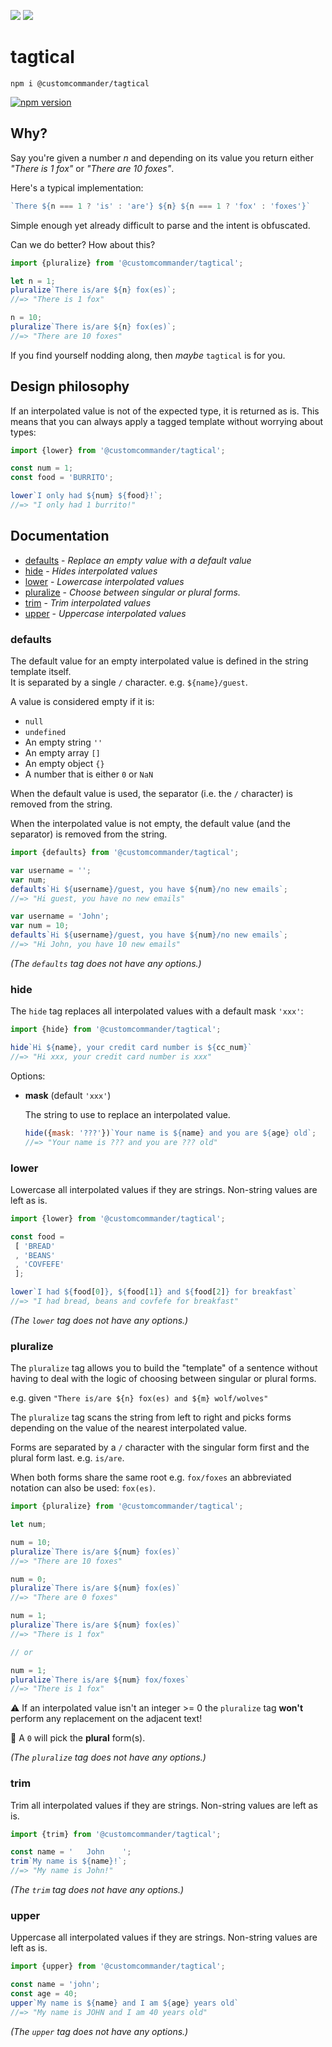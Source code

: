 ![](https://github.com/customcommander/tagtical/workflows/release/badge.svg?branch=master)
![](https://github.com/customcommander/tagtical/workflows/continuous%20integration/badge.svg?branch=master)


# tagtical

```
npm i @customcommander/tagtical
```

[![npm version](https://badge.fury.io/js/%40customcommander%2Ftagtical.svg)](https://www.npmjs.com/package/@customcommander/tagtical)

## Why?

Say you're given a number _n_ and depending on its value you return either _"There is 1 fox"_ or _"There are 10 foxes"_.

Here's a typical implementation:

```javascript
`There ${n === 1 ? 'is' : 'are'} ${n} ${n === 1 ? 'fox' : 'foxes'}`
```

Simple enough yet already difficult to parse and the intent is obfuscated.

Can we do better? How about this?

```javascript
import {pluralize} from '@customcommander/tagtical';

let n = 1;
pluralize`There is/are ${n} fox(es)`;
//=> "There is 1 fox"

n = 10;
pluralize`There is/are ${n} fox(es)`;
//=> "There are 10 foxes"
```

If you find yourself nodding along, then _maybe_ `tagtical` is for you.

## Design philosophy

If an interpolated value is not of the expected type, it is returned as is. This means that you can always apply a tagged template without worrying about types:

```javascript
import {lower} from '@customcommander/tagtical';

const num = 1;
const food = 'BURRITO';

lower`I only had ${num} ${food}!`;
//=> "I only had 1 burrito!"

```

## Documentation

* [defaults](#defaults) - _Replace an empty value with a default value_
* [hide](#hide) - _Hides interpolated values_
* [lower](#lower) - _Lowercase interpolated values_
* [pluralize](#pluralize) - _Choose between singular or plural forms._
* [trim](#trim) - _Trim interpolated values_
* [upper](#upper) - _Uppercase interpolated values_

### defaults


The default value for an empty interpolated value is defined in the string template itself.<br>
It is separated by a single `/` character. e.g. `${name}/guest`.

A value is considered empty if it is:

- `null`
- `undefined`
- An empty string `''`
- An empty array `[]`
- An empty object `{}`
- A number that is either `0` or `NaN`

When the default value is used, the separator (i.e. the `/` character)
is removed from the string.

When the interpolated value is not empty, the default value (and the separator)
is removed from the string.

```javascript
import {defaults} from '@customcommander/tagtical';

var username = '';
var num;
defaults`Hi ${username}/guest, you have ${num}/no new emails`;
//=> "Hi guest, you have no new emails"

var username = 'John';
var num = 10;
defaults`Hi ${username}/guest, you have ${num}/no new emails`;
//=> "Hi John, you have 10 new emails"
```



_(The `defaults` tag does not have any options.)_

### hide


The `hide` tag replaces all interpolated values with a default mask `'xxx'`:

```javascript
import {hide} from '@customcommander/tagtical';

hide`Hi ${name}, your credit card number is ${cc_num}`
//=> "Hi xxx, your credit card number is xxx"
```

Options:

* __mask__ (default `'xxx'`)

  The string to use to replace an interpolated value.

   ```javascript
   hide({mask: '???'})`Your name is ${name} and you are ${age} old`;
   //=> "Your name is ??? and you are ??? old"
   ```


### lower


Lowercase all interpolated values if they are strings.
Non-string values are left as is.

```javascript
import {lower} from '@customcommander/tagtical';

const food =
 [ 'BREAD'
 , 'BEANS'
 , 'COVFEFE'
 ];

lower`I had ${food[0]}, ${food[1]} and ${food[2]} for breakfast`
//=> "I had bread, beans and covfefe for breakfast"
```



_(The `lower` tag does not have any options.)_

### pluralize


The `pluralize` tag allows you to build the "template" of a sentence without having
to deal with the logic of choosing between singular or plural forms.

e.g. given `"There is/are ${n} fox(es) and ${m} wolf/wolves"`

The `pluralize` tag scans the string from left to right and picks forms depending
on the value of the nearest interpolated value.

Forms are separated by a `/` character with the singular form first
and the plural form last. e.g. `is/are`.

When both forms share the same root e.g. `fox/foxes`
an abbreviated notation can also be used: `fox(es)`.

```javascript
import {pluralize} from '@customcommander/tagtical';

let num;

num = 10;
pluralize`There is/are ${num} fox(es)`
//=> "There are 10 foxes"

num = 0;
pluralize`There is/are ${num} fox(es)`
//=> "There are 0 foxes"

num = 1;
pluralize`There is/are ${num} fox(es)`
//=> "There is 1 fox"

// or

num = 1;
pluralize`There is/are ${num} fox/foxes`
//=> "There is 1 fox"
```

⚠️ If an interpolated value isn't an integer >= 0
the `pluralize` tag __won't__ perform any replacement on the adjacent text!

📢 A `0` will pick the __plural__ form(s).



_(The `pluralize` tag does not have any options.)_

### trim


Trim all interpolated values if they are strings.
Non-string values are left as is.

```javascript
import {trim} from '@customcommander/tagtical';

const name = '   John    ';
trim`My name is ${name}!`;
//=> "My name is John!"
```



_(The `trim` tag does not have any options.)_

### upper


Uppercase all interpolated values if they are strings.
Non-string values are left as is.

```javascript
import {upper} from '@customcommander/tagtical';

const name = 'john';
const age = 40;
upper`My name is ${name} and I am ${age} years old`
//=> "My name is JOHN and I am 40 years old"
```



_(The `upper` tag does not have any options.)_

